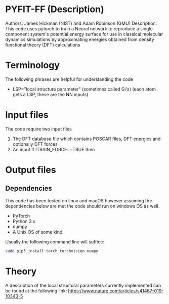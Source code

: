 # PYFIT-FF (Description)
Authors: James Hickman (NIST) and Adam Robinson (GMU) 
Description: 
This code uses pytorch to train a Neural network to reproduce a single component system's potential energy surface for use in classical molecular dynamics simulations by approximating energies obtained from density functional theory (DFT) calculations

# Terminology 
The following phrases are helpful for understanding the code 
+ LSP="local structure parameter" (sometimes called Gi's) (each atom gets a LSP, these are the NN inputs)

# Input files
The code require two input files 
1) The DFT database file which contains POSCAR files, DFT energies and optionally DFT forces 
2) An input
If ITRAIN_FORCE==TRUE then 


# Output files
 
## Dependencies

This code has been tested on linux and macOS however assuming the dependencies below are met the code should run on windows OS as well. 

- PyTorch
- Python 3.x
- numpy
- A Unix OS of some kind.

Usually the following command line will suffice:

```bash
sudo pip3 install torch torchvision numpy
```

# Theory 


A description of the local structural parameters currently implemented can be found at the following link: 
https://www.nature.com/articles/s41467-019-10343-5
